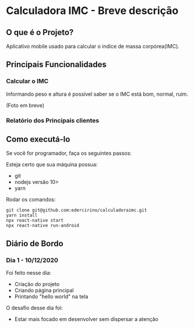 # Calculadora IMC - Breve descrição

## O que é o Projeto?

Aplicativo mobile usado para calcular o indíce de massa corpórea(IMC).

## Principais Funcionalidades

### Calcular o IMC

Informando peso e altura é possível saber se o IMC está bom, normal, ruim.

(Foto em breve)

### Relatório dos Principais clientes

## Como executá-lo

Se você for programador, faça os seguintes passos: 

Esteja certo que sua máquina possua:
 * git
 * nodejs versão 10>
 * yarn
  
Rodar os comandos:
```
git clone git@github.com:edercirino/calculadoraimc.git
yarn install
npx react-native start
npx react-native run-android
```

## Diário de Bordo

### Dia 1 - 10/12/2020

Foi feito nesse dia:

* Criação do projeto
* Criando página principal
* Printando "hello world" na tela

O desafio desse dia foi:

* Estar mais focado em desenvolver sem dispersar a atenção
